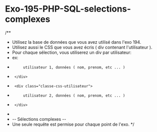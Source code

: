 # Exo-195-PHP-SQL-selections-complexes

/**
* Utilisez la base de données que vous avez utilisé dans l'exo 194.
* Utilisez aussi le CSS que vous avez écris ( div contenant l'utilisateur ).
* Pour chaque sélection, vous utiliserez un div par utilisateur:
* ex:  <div class="classe-css-utilisateur">
*          utilisateur 1, données ( nom, prenom, etc ... )
*      </div>
*      <div class="classe-css-utilisateur">
*          utilisateur 2, données ( nom, prenom, etc ... )
*      </div>
*
* -- Sélections complexes --
* Une seule requête est permise pour chaque point de l'exo.
  */